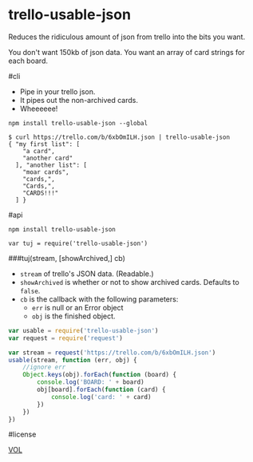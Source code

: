 trello-usable-json
==================

Reduces the ridiculous amount of json from trello into the bits you want.

You don't want 150kb of json data. You want an array of card strings for each board.

#cli

- Pipe in your trello json.
- It pipes out the non-archived cards.
- Wheeeeee!

```
npm install trello-usable-json --global
```

```
$ curl https://trello.com/b/6xbOmILH.json | trello-usable-json
{ "my first list": [
    "a card",
    "another card"
  ], "another list": [
    "moar cards",
    "cards,",
    "Cards,",
    "CARDS!!!"
  ] }
```

#api

```
npm install trello-usable-json
```

```
var tuj = require('trello-usable-json')
```

###tuj(stream, [showArchived,] cb)

- `stream` of trello's JSON data. (Readable.)
- `showArchived` is whether or not to show archived cards. Defaults to `false`.
- `cb` is the callback with the following parameters:
	- `err` is null or an Error object
	- `obj` is the finished object.

```js
var usable = require('trello-usable-json')
var request = require('request')

var stream = request('https://trello.com/b/6xbOmILH.json')
usable(stream, function (err, obj) {
	//ignore err
	Object.keys(obj).forEach(function (board) {
		console.log('BOARD: ' + board)
		obj[board].forEach(function (card) {
			console.log('card: ' + card)
		})
	})
})
```

#license

[VOL](http://veryopenlicense.com)
